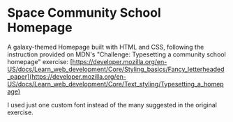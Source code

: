 # Space Community School Homepage

A galaxy-themed Homepage built with HTML and CSS, following the instruction provided on MDN's "Challenge: Typesetting a community school homepage" exercise: [https://developer.mozilla.org/en-US/docs/Learn_web_development/Core/Styling_basics/Fancy_letterheaded_paper](https://developer.mozilla.org/en-US/docs/Learn_web_development/Core/Text_styling/Typesetting_a_homepage)

I used just one custom font instead of the many suggested in the original exercise.


